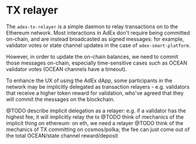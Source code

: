 # TX relayer

The `adex-tx-relayer` is a simple daemon to relay transactions on to the Ethereum network. Most interactions in AdEx don't require being committed on-chain, and are instead broadcasted as signed messages: for example, validator votes or state channel updates in the case of `adex-smart-platform`.

However, in order to update the on-chain balances, we need to commit those messages on-chain, especially time-sensitive cases such as OCEAN validator votes (OCEAN channels have a timeout).

To enhance the UX of using the AdEx dApp, some participants in the network may be implicitly delegated as transaction relayers - e.g. validators that receive a higher token reward for validation, who've agreed that they will commit the messages on the blockchain.

@TODO describe implicit delegation as a relayer: e.g. if a validator has the highest fee, it will implicitly relay the tx
@TODO think of mechanics of the implicit thing on ethereum: on eth, we need a relayer
@TODO think of the mechanics of TX committing on cosmos/polka; the fee can just come out of the total OCEAN/state channel reward/deposit
